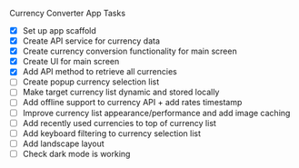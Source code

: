 Currency Converter App Tasks

* [x] Set up app scaffold
* [x] Create API service for currency data
* [x] Create currency conversion functionality for main screen
* [x] Create UI for main screen
* [x] Add API method to retrieve all currencies
* [ ] Create popup currency selection list
* [ ] Make target currency list dynamic and stored locally
* [ ] Add offline support to currency API + add rates timestamp
* [ ] Improve currency list appearance/performance and add image caching
* [ ] Add recently used currencies to top of currency list
* [ ] Add keyboard filtering to currency selection list
* [ ] Add landscape layout
* [ ] Check dark mode is working
